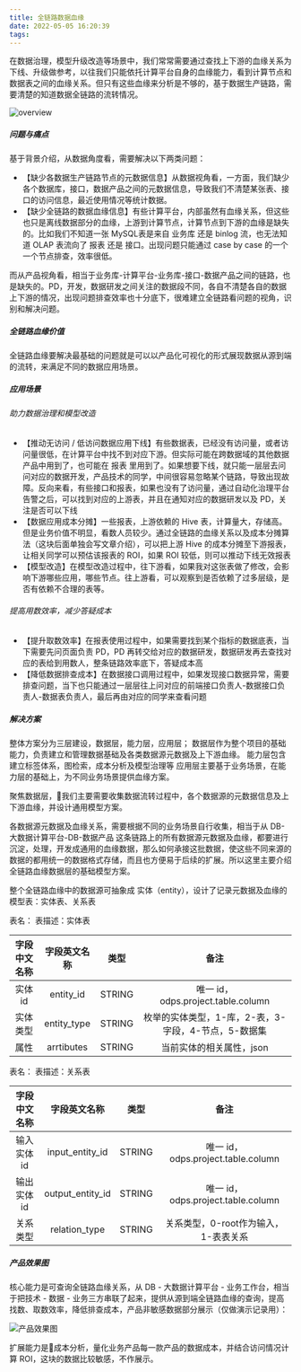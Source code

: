 ```yaml
---
title: 全链路数据血缘
date: 2022-05-05 16:20:39
tags:
---
```



在数据治理，模型升级改造等场景中，我们常常需要通过查找上下游的血缘关系为下线、升级做参考，以往我们只能依托计算平台自身的血缘能力，看到计算节点和数据表之间的血缘关系。但只有这些血缘来分析是不够的，基于数据生产链路，需要清楚的知道数据全链路的流转情况。

![overview](https://timeline229-image.oss-cn-hangzhou.aliyuncs.com/govern-blood-data-diagram/overview-1.jpg)


<!--more-->

##### 问题与痛点
基于背景介绍，从数据角度看，需要解决以下两类问题：
- 【缺少各数据生产链路节点的元数据信息】从数据视角看，一方面，我们缺少各个数据库，接口，数据产品之间的元数据信息，导致我们不清楚某张表、接口的访问信息，最近使用情况等统计数据。
- 【缺少全链路的数据血缘信息】有些计算平台，内部虽然有血缘关系，但这些也只是离线数据部分的血缘，上游到计算节点，计算节点到下游的血缘是缺失的。比如我们不知道一张 MySQL表是来自 业务库 还是 binlog 流，也无法知道 OLAP 表流向了 报表 还是 接口。出现问题只能通过 case by case 的一个一个节点排查，效率很低。

而从产品视角看，相当于业务库-计算平台-业务库-接口-数据产品之间的链路，也是缺失的。PD，开发，数据研发之间关注的数据段不同，各自不清楚各自的数据上下游的情况，出现问题排查效率也十分底下，很难建立全链路看问题的视角，识别和解决问题。

##### 全链路血缘价值
全链路血缘要解决最基础的问题就是可以以产品化可视化的形式展现数据从源到端的流转，来满足不同的数据应用场景。

##### 应用场景
###### 助力数据治理和模型改造
- 【推动无访问 / 低访问数据应用下线】有些数据表，已经没有访问量，或者访问量很低，在计算平台中找不到对应下游。但实际可能在跨数据域的其他数据产品中用到了，也可能在 报表 里用到了。如果想要下线，就只能一层层去问问对应的数据开发，产品技术的同学，中间很容易忽略某个链路，导致出现故障。反向来看，有些接口和报表，如果也没有了访问量，通过自动化治理平台告警之后，可以找到对应的上游表，并且在通知对应的数据研发以及 PD，关注是否可以下线
- 【数据应用成本分摊】一些报表，上游依赖的 Hive 表，计算量大，存储高。但是业务价值不明显，看数人员较少。通过全链路的血缘关系以及成本分摊算法（这块后面单独会写文章介绍），可以把上游 Hive 的成本分摊至下游报表，让相关同学可以预估该报表的 ROI，如果 ROI 较低，则可以推动下线无效报表
- 【模型改造】在模型改造过程中，往下游看，如果我对这张表做了修改，会影响下游哪些应用，哪些节点。往上游看，可以观察到是否依赖了过多层级，是否有依赖不合理的表等。

###### 提高用数效率，减少答疑成本
- 【提升取数效率】在报表使用过程中，如果需要找到某个指标的数据底表，当下需要先问页面负责 PD，PD 再转交给对应的数据研发，数据研发再去查找对应的表给到用数人，整条链路效率底下，答疑成本高
- 【降低数据排查成本】在数据接口调用过程中，如果发现接口数据异常，需要排查问题，当下也只能通过一层层往上问对应的前端接口负责人-数据接口负责人-数据表负责人，最后再由对应的同学来查看问题

##### 解决方案
整体方案分为三层建设，数据层，能力层，应用层；
数据层作为整个项目的基础能力，负责建立和管理数据基础及各类数据源元数据及上下游血缘。
能力层包含建立标签体系，图检索，成本分析及模型治理等
应用层主要基于业务场景，在能力层的基础上，为不同业务场景提供血缘方案。

聚焦数据层，我们主要需要收集数据流转过程中，各个数据源的元数据信息及上下游血缘，并设计通用模型方案。

各数据源元数据及血缘关系，需要根据不同的业务场景自行收集，相当于从 DB-大数据计算平台-DB-数据产品 这条链路上的所有数据源元数据及血缘，都要进行沉淀，处理，开发成通用的血缘数据，那么如何承接这批数据，使这些不同来源的数据的都用统一的数据格式存储，而且也方便易于后续的扩展。所以这里主要介绍全链路血缘数据层的基础模型方案。

整个全链路血缘中的数据源可抽象成 实体（entity），设计了记录元数据及血缘的模型表：实体表、关系表

表名：
表描述：实体表

| 字段中文名称 | 字段英文名称 | 类型 | 备注 |
| :---: | :---: | :---: | :---: |
| 实体 id | entity_id | STRING | 唯一 id，odps.project.table.column |
| 实体类型 | entity_type | STRING | 枚举的实体类型，1-库，2-表，3-字段，4-节点，5-数据集
| 属性 | arrtibutes | STRING | 当前实体的相关属性，json

表名：
表描述：关系表

| 字段中文名称 | 字段英文名称 | 类型 | 备注 |
| :---: | :---: | :---: | :---: |
| 输入实体 id | input_entity_id | STRING | 唯一 id，odps.project.table.column |
| 输出实体 id | output_entity_id | STRING | 唯一 id，odps.project.table.column
| 关系类型 | relation_type | STRING | 关系类型，0-root作为输入，1-表表关系

##### 产品效果图

核心能力是可查询全链路血缘关系，从 DB - 大数据计算平台 - 业务工作台，相当于把技术 - 数据 - 业务三方串联了起来，提供从源到端全链路血缘的查询，提高找数、取数效率，降低排查成本，产品非敏感数据部分展示（仅做演示记录用）：

![产品效果图](https://timeline229-image.oss-cn-hangzhou.aliyuncs.com/govern-blood-data-diagram/overview.jpg)


扩展能力是成本分析，量化业务产品每一款产品的数据成本，并结合访问情况计算 ROI，这块的数据比较敏感，不作展示。